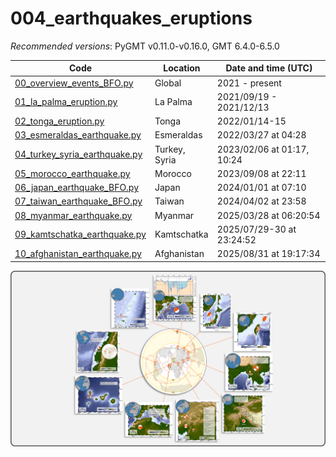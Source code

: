 # 004_earthquakes_eruptions

_Recommended versions_: PyGMT v0.11.0-v0.16.0, GMT 6.4.0-6.5.0

| Code | Location | Date and time (UTC) |
| --- | --- | --- |
| [00_overview_events_BFO.py](https://github.com/yvonnefroehlich/gmt-pygmt-plotting/blob/main/004_earthquakes_eruptions/00_overview_events_BFO.py)         | Global        | 2021 - present             |
| [01_la_palma_eruption.py](https://github.com/yvonnefroehlich/gmt-pygmt-plotting/blob/main/004_earthquakes_eruptions/01_la_palma_eruption.py)             | La Palma      | 2021/09/19 - 2021/12/13    |
| [02_tonga_eruption.py](https://github.com/yvonnefroehlich/gmt-pygmt-plotting/blob/main/004_earthquakes_eruptions/02_tonga_eruption.py)                   | Tonga         | 2022/01/14-15              |
| [03_esmeraldas_earthquake.py](https://github.com/yvonnefroehlich/gmt-pygmt-plotting/blob/main/004_earthquakes_eruptions/03_esmeraldas_earthquake.py)     | Esmeraldas    | 2022/03/27 at 04:28        |
| [04_turkey_syria_earthquake.py](https://github.com/yvonnefroehlich/gmt-pygmt-plotting/blob/main/004_earthquakes_eruptions/04_turkey_syria_earthquake.py) | Turkey, Syria | 2023/02/06 at 01:17, 10:24 |
| [05_morocco_earthquake.py](https://github.com/yvonnefroehlich/gmt-pygmt-plotting/blob/main/004_earthquakes_eruptions/05_morocoo_earthquake.py)           | Morocco       | 2023/09/08 at 22:11        |
| [06_japan_earthquake_BFO.py](https://github.com/yvonnefroehlich/gmt-pygmt-plotting/blob/main/004_earthquakes_eruptions/06_japan_earthquake_BFO.py)       | Japan         | 2024/01/01 at 07:10        |
| [07_taiwan_earthquake_BFO.py](https://github.com/yvonnefroehlich/gmt-pygmt-plotting/blob/main/004_earthquakes_eruptions/07_taiwan_earthquake_BFO.py)     | Taiwan        | 2024/04/02 at 23:58        |
| [08_myanmar_earthquake.py](https://github.com/yvonnefroehlich/gmt-pygmt-plotting/blob/main/004_earthquakes_eruptions/08_myanmar_earthquake.py)           | Myanmar       | 2025/03/28 at 06:20:54     |
| [09_kamtschatka_earthquake.py](https://github.com/yvonnefroehlich/gmt-pygmt-plotting/blob/main/004_earthquakes_eruptions/09_kamtschatka_earthquake.py)   | Kamtschatka   | 2025/07/29-30 at 23:24:52  |
| [10_afghanistan_earthquake.py](https://github.com/yvonnefroehlich/gmt-pygmt-plotting/blob/main/004_earthquakes_eruptions/10_afghanistan_earthquake.py)   | Afghanistan   | 2025/08/31 at 19:17:34     |

![](https://github.com/yvonnefroehlich/gmt-pygmt-plotting/raw/main/_images/github_maps_readme_004events.png)
